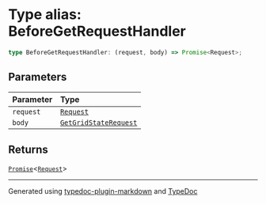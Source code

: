 # Type alias: BeforeGetRequestHandler

```ts
type BeforeGetRequestHandler: (request, body) => Promise<Request>;
```

## Parameters

| Parameter | Type |
| :------ | :------ |
| `request` | [`Request`]( https://developer.mozilla.org/en-US/docs/Web/API/Request ) |
| `body` | [`GetGridStateRequest`](../interfaces/GetGridStateRequest.md) |

## Returns

[`Promise`]( https://developer.mozilla.org/en-US/docs/Web/JavaScript/Reference/Global_Objects/Promise )\<[`Request`]( https://developer.mozilla.org/en-US/docs/Web/API/Request )\>

***

Generated using [typedoc-plugin-markdown](https://www.npmjs.com/package/typedoc-plugin-markdown) and [TypeDoc](https://typedoc.org/)
